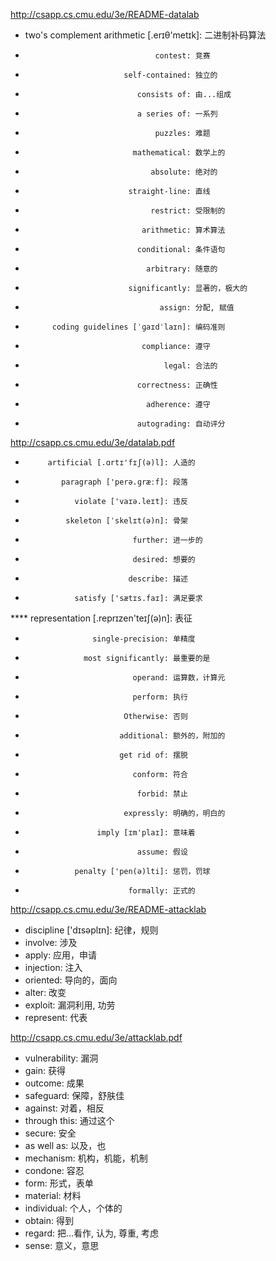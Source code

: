 http://csapp.cs.cmu.edu/3e/README-datalab
  * two's complement arithmetic [.erɪθ'metɪk]: 二进制补码算法
  *                                  contest: 竞赛
  *                           self-contained: 独立的
  *                              consists of: 由...组成
  *                              a series of: 一系列
  *                                  puzzles: 难题
  *                             mathematical: 数学上的
  *                                 absolute: 绝对的
  *                            straight-line: 直线
  *                                 restrict: 受限制的
  *                               arithmetic: 算术算法
  *                              conditional: 条件语句
  *                                arbitrary: 随意的
  *                            significantly: 显著的，极大的
  *                                   assign: 分配, 赋值
  *           coding guidelines [ˈɡaɪdˈlaɪn]: 编码准则
  *                               compliance: 遵守
  *                                    legal: 合法的
  *                              correctness: 正确性
  *                                adherence: 遵守
  *                              autograding: 自动评分 

http://csapp.cs.cmu.edu/3e/datalab.pdf
  *          artificial [.ɑrtɪ'fɪʃ(ə)l]: 人造的
  *             paragraph ['perə.ɡræːf]: 段落
  *                violate ['vaɪə.leɪt]: 违反
  *              skeleton [ˈskelɪt(ə)n]: 骨架
  *                             further: 进一步的
  *                             desired: 想要的
  *                            describe: 描述
  *                satisfy ['sætɪs.faɪ]: 满足要求
  **** representation [.reprɪzen'teɪʃ(ə)n]: 表征
  *                    single-precision: 单精度
  *                  most significantly: 最重要的是
  *                             operand: 运算数，计算元
  *                             perform: 执行
  *                           Otherwise: 否则
  *                          additional: 额外的，附加的
  *                          get rid of: 摆脱
  *                             conform: 符合
  *                              forbid: 禁止
  *                           expressly: 明确的，明白的
  *                     imply [ɪm'plaɪ]: 意味着
  *                              assume: 假设
  *                penalty ['pen(ə)lti]: 惩罚，罚球
  *                            formally: 正式的

http://csapp.cs.cmu.edu/3e/README-attacklab
  * discipline ['dɪsəplɪn]: 纪律，规则
  * involve: 涉及
  * apply: 应用，申请
  * injection: 注入
  * oriented: 导向的，面向
  * alter: 改变
  * exploit: 漏洞利用, 功劳
  * represent: 代表

http://csapp.cs.cmu.edu/3e/attacklab.pdf
  * vulnerability: 漏洞
  * gain: 获得
  * outcome: 成果
  * safeguard: 保障，舒肤佳
  * against: 对着，相反
  * through this: 通过这个
  * secure: 安全
  * as well as: 以及，也
  * mechanism: 机构，机能，机制
  * condone: 容忍
  * form: 形式，表单
  * material: 材料
  * individual: 个人，个体的
  * obtain: 得到
  * regard: 把…看作, 认为, 尊重, 考虑
  * sense: 意义，意思
